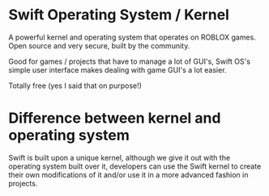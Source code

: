 # Swift Operating System / Kernel
A powerful kernel and operating system that operates on ROBLOX games. Open source and very secure, built by the community.

Good for games / projects that have to manage a lot of GUI's, Swift OS's simple user interface makes dealing with game GUI's a lot easier.

Totally free (yes I said that on purpose!)

# Difference between kernel and operating system
Swift is built upon a unique kernel, although we give it out with the operating system built over it, developers can use the Swift kernel to create their own modifications of it and/or use it in a more advanced fashion in projects.
